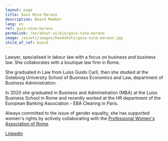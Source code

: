 ```yaml
---
layout: page
title: Gaia Nina Marano
description: Board Member
lang: en
ref: gaia-nina-marano
permalink: /en/about-us/bio/gaia-nina-marano
image: /assets/images/headshots/gaia-nina-marano.jpg
child_of_ref: board
---
```


Lawyer, specialised in labour law with a focus on business and business law. She collaborates with a boutique law firm in Rome.

She graduated in Law from Luiss Guido Carli, then she studied at the Goteborg University School of Business Economics and Law, department of Business Administration.

In 2020 she graduated in Business and Administration (MBA) at the Luiss Business School in Rome and recently worked at the HR department of the European Banking Association - EBA Clearing in Paris.

Always committed to the issue of gender equality, she has supported women's rights by actively collaborating with the [Professional Women's Association of Rome](https://www.pwarome.org/).

[LinkedIn](https://www.linkedin.com/in/gnmarano/)
